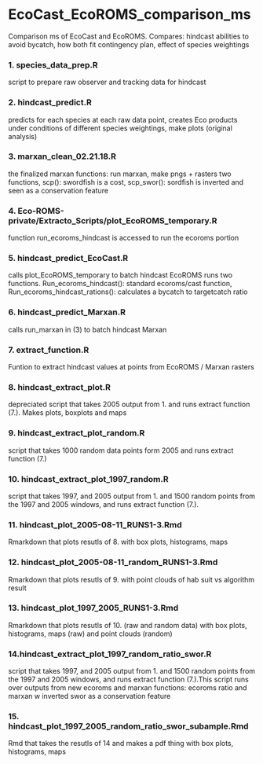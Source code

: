 # EcoCast_EcoROMS_comparison_ms
Comparison ms of EcoCast and EcoROMS. Compares: hindcast abilities to avoid bycatch, how both fit contingency plan, effect of species weightings

### 1. species_data_prep.R ###
script to prepare raw observer and tracking data for hindcast

### 2. hindcast_predict.R ###
predicts for each species at each raw data point, creates Eco products under conditions of different species weightings, make plots (original analysis)

### 3. marxan_clean_02.21.18.R ###
the finalized marxan functions: run marxan, make pngs + rasters
two functions, scp(): swordfish is a cost, scp_swor(): sordfish is inverted and seen as a conservation feature

### 4. Eco-ROMS-private/Extracto_Scripts/plot_EcoROMS_temporary.R ###
function run_ecoroms_hindcast is accessed to run the ecoroms portion

### 5. hindcast_predict_EcoCast.R ###
calls plot_EcoROMS_temporary to batch hindcast EcoROMS
runs two functions. Run_ecoroms_hindcast(): standard ecoroms/cast function, Run_ecoroms_hindcast_rations(): calculates a bycatch to targetcatch ratio

### 6. hindcast_predict_Marxan.R ###
calls run_marxan in (3) to batch hindcast Marxan

### 7. extract_function.R ###
Funtion to extract hindcast values at points from EcoROMS / Marxan rasters

### 8. hindcast_extract_plot.R ###
depreciated script that takes 2005 output from 1. and runs extract function (7.). Makes plots, boxplots and maps

### 9. hindcast_extract_plot_random.R ###
script that takes 1000 random data points form 2005 and runs extract function (7.)

### 10. hindcast_extract_plot_1997_random.R ###
script that takes 1997, and 2005 output from 1. and 1500 random points from the 1997 and 2005 windows, and runs extract function (7.). 

### 11. hindcast_plot_2005-08-11_RUNS1-3.Rmd ###
Rmarkdown that plots resutls of 8. with box plots, histograms, maps

### 12. hindcast_plot_2005-08-11_random_RUNS1-3.Rmd ###
Rmarkdown that plots resutls of 9. with point clouds of hab suit vs algorithm result

### 13. hindcast_plot_1997_2005_RUNS1-3.Rmd ###
Rmarkdown that plots resutls of 10. (raw and random data) with box plots, histograms, maps (raw) and point clouds (random)

### 14.hindcast_extract_plot_1997_random_ratio_swor.R ###
script that takes 1997, and 2005 output from 1. and 1500 random points from the 1997 and 2005 windows, and runs extract function (7.).This script runs over outputs from new ecoroms and marxan functions: ecoroms ratio and marxan w inverted swor as a conservation feature

### 15. hindcast_plot_1997_2005_random_ratio_swor_subample.Rmd ###
Rmd that takes the resutls of 14 and makes a pdf thing with box plots, histograms, maps





